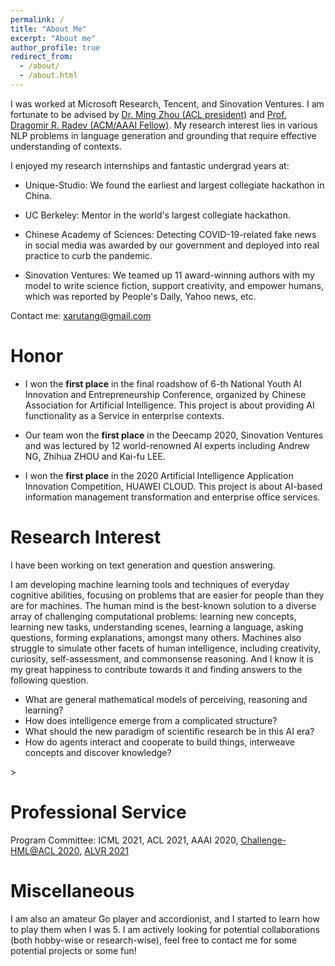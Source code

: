 ```yaml
---
permalink: /
title: "About Me"
excerpt: "About me"
author_profile: true
redirect_from: 
  - /about/
  - /about.html
---
```

I was worked at <!--[ML Group](https://www.microsoft.com/en-us/research/group/machine-learning-research-group/) of -->Microsoft Research, Tencent, and Sinovation Ventures. I am fortunate to be advised by [Dr. Ming Zhou (ACL president)](https://scholar.google.co.jp/citations?user=a0w5c0gAAAAJ&hl=en) and [Prof. Dragomir R. Radev (ACM/AAAI Fellow)](https://cpsc.yale.edu/people/dragomir-radev). My research interest lies in various NLP problems in language generation and grounding that require effective understanding of contexts. 

 <!--and also a member of [Institute of Computing Technology](http://english.ict.cas.cn/) in [Chinese Academy of Sciences](https://en.wikipedia.org/wiki/University_of_the_Chinese_Academy_of_Sciences) (UCAS). advised by [Yanyan Lan](http://www.bigdatalab.ac.cn/~lanyanyan/) fortunately.--> I enjoyed my research internships and fantastic undergrad years at:

* Unique-Studio: We found the earliest and largest collegiate hackathon in China.


* UC Berkeley: Mentor in the world's largest collegiate hackathon.

* Chinese Academy of Sciences: Detecting COVID-19-related fake news in social media was awarded by our government and deployed into real practice to curb the pandemic.

* Sinovation Ventures: We teamed up 11 award-winning authors with my model to write science fiction, support creativity, and empower humans, which was reported by People's Daily, Yahoo news, etc. 
 
Contact me: xarutang@gmail.com

# Honor

* I won the **first place** in the final roadshow of 6-th National Youth AI Innovation and Entrepreneurship Conference, organized by Chinese Association for Artificial Intelligence. This project is about providing AI functionality as a Service in enterprise contexts.


* Our team  won the **first place** in the Deecamp 2020, Sinovation Ventures and was lectured by 12 world-renowned AI experts including Andrew NG, Zhihua ZHOU and Kai-fu LEE. 

* I won the **first place** in the 2020 Artificial Intelligence Application Innovation Competition, HUAWEI CLOUD. This project is about AI-based information management transformation and enterprise office services.

# Research Interest

I have been working on text generation and question answering.

I am developing machine learning tools and techniques of everyday cognitive abilities, focusing on problems that are easier for people than they are for machines. The human mind is the best-known solution to a diverse array of challenging computational problems: learning new concepts, learning new tasks, understanding scenes, learning a language, asking questions, forming explanations, amongst many others. Machines also struggle to simulate other facets of human intelligence, including creativity, curiosity, self-assessment, and commonsense reasoning. And I know it is my great happiness to contribute towards it and finding answers to the following question.

* What are general mathematical models of perceiving, reasoning and learning?
* How does intelligence emerge from a complicated structure?
* What should the new paradigm of scientific research be in this AI era?
* How do agents interact and cooperate to build things, interweave concepts and discover knowledge?


<!--
# Academic Experience

* [Tencent AI LAB](https://ai.tencent.com/ailab/en/index): Research Intern
* Research Collaboration: Working for Yale LILY Group, under Dr. Dragomir Radev
* Research Collaboration: Working for MIT CSAIL Clinical Decision Making Group, Mentor: [Di Jin](https://scholar.google.com/citations?user=x5QTK9YAAAAJ&hl=en), remotely. April. 2020 - May. 2020
* Research Collaboration: Working for CMU Multimodal Communication and Machine Learning Laboratory, Mentor: [Paul Liang](http://www.cs.cmu.edu/~pliang/), remotely. April. 2020 - 
* Institute of Computing Technology, Chinese Academy of Science, Guest student in CAS Key Lab of Network Data Science and Technology, Advisor: Prof. [Yanyan Lan](http://www.bigdatalab.ac.cn/~lanyanyan/), Beijing, China. Nov. 2018 - July 2019
* Peking University, Research Assistant in [Institute of Computer Science and Technology](http://www.wict.pku.edu.cn/english/home/index.htm), Advisor: Prof. [Rui Yan](https://scholar.google.com/citations?user=eLw6g-UAAAAJ&hl=en), Beijing, China. June 2018 - Oct. 2018
* National Language Resources Monitoring and Research Center, Research Assistant, Advisor: Prof. [Guangyou Zhou](https://scholar.google.com/citations?hl=en&user=ude9U4wAAAAJ&view_op=list_works&sortby=pubdate) and [Tingting He](https://dblp.uni-trier.de/pers/hd/h/He:Tingting), Wuhan, China. Sep. 2017 - June. 2018
-->>
# Professional Service

Program Committee: ICML 2021, ACL 2021, AAAI 2020, [Challenge-HML@ACL 2020](http://multicomp.cs.cmu.edu/acl2020multimodalworkshop/), [ALVR 2021](https://alvr-workshop.github.io/)

# Miscellaneous

I am also an amateur Go player and accordionist, and I started to learn how to play them when I was 5. I am actively looking for potential collaborations (both hobby-wise or research-wise), feel free to contact me for some potential projects or some fun!
